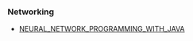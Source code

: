 ### Networking

- [NEURAL_NETWORK_PROGRAMMING_WITH_JAVA](https://mega.nz/file/lllhTayL#QgHxaTxttSBnNDp1YIBcjzLR58hXMouaf1S5n5y5c80)